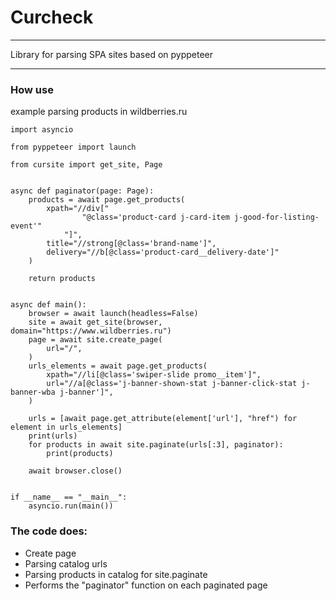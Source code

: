 # Curcheck
___

Library for parsing SPA sites based on pyppeteer

___

### How use

example parsing products in wildberries.ru

```python3
import asyncio

from pyppeteer import launch

from cursite import get_site, Page


async def paginator(page: Page):
    products = await page.get_products(
        xpath="//div["
                "@class='product-card j-card-item j-good-for-listing-event'"
            "]",
        title="//strong[@class='brand-name']",
        delivery="//b[@class='product-card__delivery-date']"
    )
    
    return products


async def main():
    browser = await launch(headless=False)
    site = await get_site(browser, domain="https://www.wildberries.ru")
    page = await site.create_page(
        url="/",
    )
    urls_elements = await page.get_products(
        xpath="//li[@class='swiper-slide promo__item']",
        url="//a[@class='j-banner-shown-stat j-banner-click-stat j-banner-wba j-banner']",
    )

    urls = [await page.get_attribute(element['url'], "href") for element in urls_elements]
    print(urls)
    for products in await site.paginate(urls[:3], paginator):
        print(products)

    await browser.close()


if __name__ == "__main__":
    asyncio.run(main())
```

### The code does:

- Create page
- Parsing catalog urls
- Parsing products in catalog for site.paginate
- Performs the "paginator" function on each paginated page
